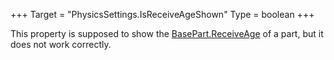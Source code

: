 +++
Target = "PhysicsSettings.IsReceiveAgeShown"
Type = boolean
+++

This property is supposed to show the [BasePart.ReceiveAge](https://developer.roblox.com/api-reference/property/BasePart/ReceiveAge) of a part, but it does not work correctly.